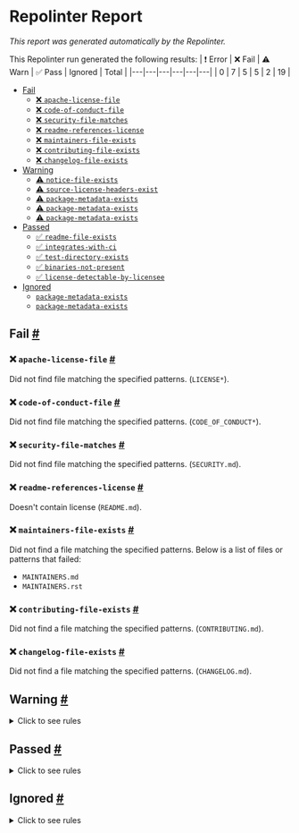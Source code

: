 # Repolinter Report

*This report was generated automatically by the Repolinter.*

This Repolinter run generated the following results:
| ❗  Error | ❌  Fail | ⚠️  Warn | ✅  Pass | Ignored | Total |
|---|---|---|---|---|---|
| 0 | 7 | 5 | 5 | 2 | 19 |

- [Fail](#user-content-fail)
  - [❌ `apache-license-file`](#user-content--apache-license-file)
  - [❌ `code-of-conduct-file`](#user-content--code-of-conduct-file)
  - [❌ `security-file-matches`](#user-content--security-file-matches)
  - [❌ `readme-references-license`](#user-content--readme-references-license)
  - [❌ `maintainers-file-exists`](#user-content--maintainers-file-exists)
  - [❌ `contributing-file-exists`](#user-content--contributing-file-exists)
  - [❌ `changelog-file-exists`](#user-content--changelog-file-exists)
- [Warning](#user-content-warning)
  - [⚠️ `notice-file-exists`](#user-content--notice-file-exists)
  - [⚠️ `source-license-headers-exist`](#user-content--source-license-headers-exist)
  - [⚠️ `package-metadata-exists`](#user-content--package-metadata-exists)
  - [⚠️ `package-metadata-exists`](#user-content--package-metadata-exists)
  - [⚠️ `package-metadata-exists`](#user-content--package-metadata-exists)
- [Passed](#user-content-passed)
  - [✅ `readme-file-exists`](#user-content--readme-file-exists)
  - [✅ `integrates-with-ci`](#user-content--integrates-with-ci)
  - [✅ `test-directory-exists`](#user-content--test-directory-exists)
  - [✅ `binaries-not-present`](#user-content--binaries-not-present)
  - [✅ `license-detectable-by-licensee`](#user-content--license-detectable-by-licensee)
- [Ignored](#user-content-ignored)
  - [`package-metadata-exists`](#user-content-package-metadata-exists)
  - [`package-metadata-exists`](#user-content-package-metadata-exists)

## Fail <a href="#user-content-fail" id="fail">#</a>

### ❌ `apache-license-file` <a href="#user-content--apache-license-file" id="-apache-license-file">#</a>

Did not find file matching the specified patterns. (`LICENSE*`).

### ❌ `code-of-conduct-file` <a href="#user-content--code-of-conduct-file" id="-code-of-conduct-file">#</a>

Did not find file matching the specified patterns. (`CODE_OF_CONDUCT*`).

### ❌ `security-file-matches` <a href="#user-content--security-file-matches" id="-security-file-matches">#</a>

Did not find file matching the specified patterns. (`SECURITY.md`).

### ❌ `readme-references-license` <a href="#user-content--readme-references-license" id="-readme-references-license">#</a>

Doesn't contain license (`README.md`).

### ❌ `maintainers-file-exists` <a href="#user-content--maintainers-file-exists" id="-maintainers-file-exists">#</a>

Did not find a file matching the specified patterns. Below is a list of files or patterns that failed:

- `MAINTAINERS.md`
- `MAINTAINERS.rst`

### ❌ `contributing-file-exists` <a href="#user-content--contributing-file-exists" id="-contributing-file-exists">#</a>

Did not find a file matching the specified patterns. (`CONTRIBUTING.md`).

### ❌ `changelog-file-exists` <a href="#user-content--changelog-file-exists" id="-changelog-file-exists">#</a>

Did not find a file matching the specified patterns. (`CHANGELOG.md`).


## Warning <a href="#user-content-warning" id="warning">#</a>

<details>
<summary>Click to see rules</summary>

### ⚠️ `notice-file-exists` <a href="#user-content--notice-file-exists" id="-notice-file-exists">#</a>

Did not find a file matching the specified patterns. (`NOTICE*`).

### ⚠️ `source-license-headers-exist` <a href="#user-content--source-license-headers-exist" id="-source-license-headers-exist">#</a>

Below is a list of files or patterns that failed:

- `wrappers/node/notification-server.js`: The first 7 lines do not contain the pattern(s): Copyright, License.
- `agents/node/vcxagent-cli/logger.js`: The first 7 lines do not contain the pattern(s): Copyright, License.
- `agents/node/vcxagent-cli/script-common.js`: The first 7 lines do not contain the pattern(s): Copyright, License.
- `agents/node/vcxagent-cli/vcxclient-cli.js`: The first 7 lines do not contain the pattern(s): Copyright, License.
- `agents/node/vcxagent-cli/vcxclient-interactive.js`: The first 7 lines do not contain the pattern(s): Copyright, License.
- `agents/node/vcxagent-core/demo/alice.js`: The first 7 lines do not contain the pattern(s): Copyright, License.
- `agents/node/vcxagent-core/demo/faber.js`: The first 7 lines do not contain the pattern(s): Copyright, License.
- `agents/node/vcxagent-core/demo/integration-test.js`: The first 7 lines do not contain the pattern(s): Copyright, License.
- `agents/node/vcxagent-core/demo/logger.js`: The first 7 lines do not contain the pattern(s): Copyright, License.
- `agents/node/vcxagent-core/demo/notification-server.js`: The first 7 lines do not contain the pattern(s): Copyright, License.
- `agents/node/vcxagent-core/demo/script-common.js`: The first 7 lines do not contain the pattern(s): Copyright, License.
- `agents/node/vcxagent-core/src/agent.js`: The first 7 lines do not contain the pattern(s): Copyright, License.
- `agents/node/vcxagent-core/src/common.js`: The first 7 lines do not contain the pattern(s): Copyright, License.
- `agents/node/vcxagent-core/src/index.js`: The first 7 lines do not contain the pattern(s): Copyright, License.
- `agents/node/vcxagent-core/test/distribute-tails.spec.js`: The first 7 lines do not contain the pattern(s): Copyright, License.
- `agents/node/vcxagent-core/test/feature-discovery.spec.js`: The first 7 lines do not contain the pattern(s): Copyright, License.
- `agents/node/vcxagent-core/test/sign-messaging.spec.js`: The first 7 lines do not contain the pattern(s): Copyright, License.
- `agents/node/vcxagent-core/test/sign-verify.spec.js`: The first 7 lines do not contain the pattern(s): Copyright, License.
- `agents/node/vcxagent-core/test/trustping.spec.js`: The first 7 lines do not contain the pattern(s): Copyright, License.
- `agents/node/vcxagent-core/test/update-state-v2.spec.js`: The first 7 lines do not contain the pattern(s): Copyright, License.
- `agents/node/vcxagent-core/src/services/service-connections.js`: The first 7 lines do not contain the pattern(s): Copyright, License.
- `agents/node/vcxagent-core/src/services/service-cred-holder.js`: The first 7 lines do not contain the pattern(s): Copyright, License.
- `agents/node/vcxagent-core/src/services/service-cred-issuer.js`: The first 7 lines do not contain the pattern(s): Copyright, License.
- `agents/node/vcxagent-core/src/services/service-ledger-creddef.js`: The first 7 lines do not contain the pattern(s): Copyright, License.
- `agents/node/vcxagent-core/src/services/service-ledger-schema.js`: The first 7 lines do not contain the pattern(s): Copyright, License.
- `agents/node/vcxagent-core/src/services/service-prover.js`: The first 7 lines do not contain the pattern(s): Copyright, License.
- `agents/node/vcxagent-core/src/services/service-verifier.js`: The first 7 lines do not contain the pattern(s): Copyright, License.
- `agents/node/vcxagent-core/src/storage/storage-file.js`: The first 7 lines do not contain the pattern(s): Copyright, License.
- `agents/node/vcxagent-core/src/storage/storage-service.js`: The first 7 lines do not contain the pattern(s): Copyright, License.
- `agents/node/vcxagent-core/src/utils/credentials.js`: The first 7 lines do not contain the pattern(s): Copyright, License.
- `agents/node/vcxagent-core/src/utils/messages.js`: The first 7 lines do not contain the pattern(s): Copyright, License.
- `agents/node/vcxagent-core/src/utils/proofs.js`: The first 7 lines do not contain the pattern(s): Copyright, License.
- `agents/node/vcxagent-core/src/utils/vcx-workflows.js`: The first 7 lines do not contain the pattern(s): Copyright, License.
- `agents/node/vcxagent-core/test/utils/alice.js`: The first 7 lines do not contain the pattern(s): Copyright, License.
- `agents/node/vcxagent-core/test/utils/data.js`: The first 7 lines do not contain the pattern(s): Copyright, License.
- `agents/node/vcxagent-core/test/utils/faber.js`: The first 7 lines do not contain the pattern(s): Copyright, License.
- `agents/node/vcxagent-core/test/utils/utils.js`: The first 7 lines do not contain the pattern(s): Copyright, License.

### ⚠️ `package-metadata-exists` <a href="#user-content--package-metadata-exists" id="-package-metadata-exists">#</a>

Did not find a file matching the specified patterns. (`package.json`).

### ⚠️ `package-metadata-exists` <a href="#user-content--package-metadata-exists" id="-package-metadata-exists">#</a>

Did not find a file matching the specified patterns. Below is a list of files or patterns that failed:

- `pom.xml`
- `build.xml`
- `build.gradle`

### ⚠️ `package-metadata-exists` <a href="#user-content--package-metadata-exists" id="-package-metadata-exists">#</a>

Did not find a file matching the specified patterns. Below is a list of files or patterns that failed:

- `setup.py`
- `requirements.txt`

</details>

## Passed <a href="#user-content-passed" id="passed">#</a>

<details>
<summary>Click to see rules</summary>

### ✅ `readme-file-exists` <a href="#user-content--readme-file-exists" id="-readme-file-exists">#</a>

Found file (`README.md`).

### ✅ `integrates-with-ci` <a href="#user-content--integrates-with-ci" id="-integrates-with-ci">#</a>

Found file (`.github/workflows/main.yml`).

### ✅ `test-directory-exists` <a href="#user-content--test-directory-exists" id="-test-directory-exists">#</a>

Found file (`ci/test.dockerfile`).

### ✅ `binaries-not-present` <a href="#user-content--binaries-not-present" id="-binaries-not-present">#</a>

Excluded file type doesn't exist. (`**/*.exe,**/*.dll,!**/node_modules/**`).

### ✅ `license-detectable-by-licensee` <a href="#user-content--license-detectable-by-licensee" id="-license-detectable-by-licensee">#</a>

Licensee identified the license for project: Apache-2.0.

</details>

## Ignored <a href="#user-content-ignored" id="ignored">#</a>

<details>
<summary>Click to see rules</summary>

### `package-metadata-exists` <a href="#user-content-package-metadata-exists" id="package-metadata-exists">#</a>

This rule was ignored for the following reason: ignored due to unsatisfied condition(s): "language=go"

### `package-metadata-exists` <a href="#user-content-package-metadata-exists" id="package-metadata-exists">#</a>

This rule was ignored for the following reason: ignored due to unsatisfied condition(s): "language=ruby"

</details>

